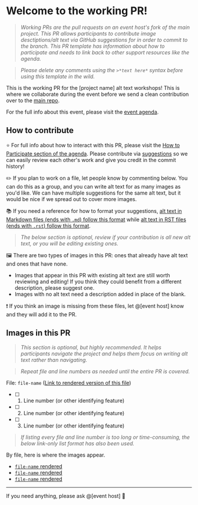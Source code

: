# Welcome to the working PR!

> *Working PRs are the pull requests on an event host's fork of the main project. This PR allows participants to contribute image desctiptions/alt text via GitHub suggestions for in order to commit to the branch. This PR template has information about how to participate and needs to link back to other support resources like the agenda.*

> *Please delete any comments using the `>*text here*` syntax before using this template in the wild.*

This is the working PR for the [project name] alt text workshops! This is where we collaborate during the event before we send a clean contribution over to the [main repo]().

For the full info about this event, please visit the [event agenda]().

## How to contribute

⭐ For full info about how to interact with this PR, please visit the [How to Participate section of the agenda](). Please contribute via [suggestions](https://hackmd.io/@marslee/BksnYfWVK) so we can easily review each other's work and give you credit in the commit history!

✏️ If you plan to work on a file, let people know by commenting below. You can do this as a group, and you can write alt text for as many images as you'd like. We can have multiple suggestions for the same alt text, but it would be nice if we spread out to cover more images.

📚 If you need a reference for how to format your suggestions, [alt text in Markdown files (ends with `.md`) follow this format](https://www.markdownguide.org/basic-syntax/#images-1) while [alt text in RST files (ends with `.rst`) follow this format](https://sublime-and-sphinx-guide.readthedocs.io/en/latest/images.html).

> *The below section is optional, review if your contribution is all new alt text, or you will be editing existing ones.*

🖼️ There are two types of images in this PR: ones that already have alt text and ones that have none. 
- Images that appear in this PR with existing alt text are still worth reviewing and editing! If you think they could benefit from a different description, please suggest one.
- Images with no alt text need a description added in place of the blank.

❗ If you think an image is missing from these files, let @[event host] know and they will add it to the PR.

## Images in this PR

> *This section is optional, but highly recommended. It helps participants navigate the project and helps them focus on writing alt text rather than navigating.*

> *Repeat file and line numbers as needed until the entire PR is covered.*

File: `file-name` ([Link to rendered version of this file]())

- [ ] 1. Line number (or other identifying feature)
- [ ] 2. Line number (or other identifying feature)
- [ ] 3. Line number (or other identifying feature)


> *If listing every file and line number is too long or time-consuming, the below link-only list format has also been used.*

By file, here is where the images appear.

- [`file-name` rendered]()
- [`file-name` rendered]()
- [`file-name` rendered]()

---

If you need anything, please ask @[event host] 🌻 